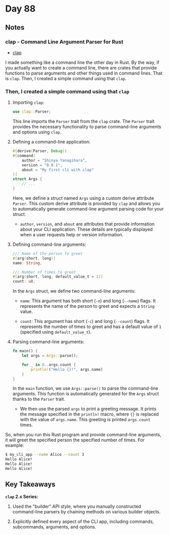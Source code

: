 # Day 88

## Notes

### clap - Command Line Argument Parser for Rust

- [clap](https://docs.rs/clap/latest/clap/)

I made something like a command line the other day in Rust.
By the way, if you actually want to create a command line, there are crates that provide functions to parse arguments and other things used in command lines.
That is `clap`.
Then, I created a simple command using that `clap`.

### Then, I created a simple command using that `clap`

1. Importing `clap`:

   ```rust
   use clap::Parser;
   ```

   This line imports the `Parser` trait from the `clap` crate. The `Parser` trait provides the necessary functionality to parse command-line arguments and options using `clap`.

2. Defining a command-line application:

   ```rust
   #[derive(Parser, Debug)]
   #[command(
       author = "Shinya Yanagihara",
       version = "0.0.1",
       about = "My first cli with clap"
   )]
   struct Args {
       // ...
   }
   ```

   Here, we define a struct named `Args` using a custom derive attribute `Parser`. This custom derive attribute is provided by `clap` and allows you to automatically generate command-line argument parsing code for your struct.

   - `author`, `version`, and `about` are attributes that provide information about your CLI application. These details are typically displayed when a user requests help or version information.

3. Defining command-line arguments:

   ```rust
   /// Name of the person to greet
   #[arg(short, long)]
   name: String,

   /// Number of times to greet
   #[arg(short, long, default_value_t = 1)]
   count: u8,
   ```

   In the `Args` struct, we define two command-line arguments:
   
   - `name`: This argument has both short (`-n`) and long (`--name`) flags. It represents the name of the person to greet and expects a `String` value.
   
   - `count`: This argument has short (`-c`) and long (`--count`) flags. It represents the number of times to greet and has a default value of `1` (specified using `default_value_t`).

4. Parsing command-line arguments:

   ```rust
   fn main() {
       let args = Args::parse();

       for _ in 0..args.count {
           println!("Hello {}!", args.name)
       }
   }
   ```

   In the `main` function, we use `Args::parse()` to parse the command-line arguments. This function is automatically generated for the `Args` struct thanks to the `Parser` trait.

   - We then use the parsed `args` to print a greeting message. It prints the message specified in the `println!` macro, where `{}` is replaced with the value of `args.name`. This greeting is printed `args.count` times.

So, when you run this Rust program and provide command-line arguments, it will greet the specified person the specified number of times. For example:

```sh
$ my_cli_app --name Alice --count 3
Hello Alice!
Hello Alice!
Hello Alice!
```

## Key Takeaways

**`clap` 2.x Series:**

1. Used the "builder" API style, where you manually constructed command-line parsers by chaining methods on various builder objects.

2. Explicitly defined every aspect of the CLI app, including commands, subcommands, arguments, and options.

